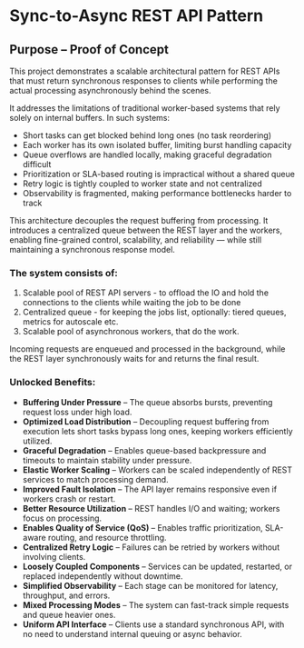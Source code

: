# Sync-to-Async REST API Pattern

## Purpose – Proof of Concept

This project demonstrates a scalable architectural pattern for REST APIs that must return synchronous responses to clients while performing the actual processing asynchronously behind the scenes.

It addresses the limitations of traditional worker-based systems that rely solely on internal buffers. In such systems:

- Short tasks can get blocked behind long ones (no task reordering)
- Each worker has its own isolated buffer, limiting burst handling capacity
- Queue overflows are handled locally, making graceful degradation difficult
- Prioritization or SLA-based routing is impractical without a shared queue
- Retry logic is tightly coupled to worker state and not centralized
- Observability is fragmented, making performance bottlenecks harder to track

This architecture decouples the request buffering from processing. It introduces a centralized queue between the REST layer and the workers, enabling fine-grained control, scalability, and reliability — while still maintaining a synchronous response model.

### The system consists of:

1. Scalable pool of REST API servers - to offload the IO and hold the connections to the clients while waiting the job to be done
2. Centralized queue - for keeping the jobs list, optionally: tiered queues, metrics for autoscale etc. 
3. Scalable pool of asynchronous workers, that do the work.

Incoming requests are enqueued and processed in the background, while the REST layer synchronously waits for and returns the final result.

### Unlocked Benefits:

- **Buffering Under Pressure** – The queue absorbs bursts, preventing request loss under high load.
- **Optimized Load Distribution** – Decoupling request buffering from execution lets short tasks bypass long ones, keeping workers efficiently utilized.
- **Graceful Degradation** – Enables queue-based backpressure and timeouts to maintain stability under pressure.
- **Elastic Worker Scaling** – Workers can be scaled independently of REST services to match processing demand.
- **Improved Fault Isolation** – The API layer remains responsive even if workers crash or restart.
- **Better Resource Utilization** – REST handles I/O and waiting; workers focus on processing.
- **Enables Quality of Service (QoS)** – Enables traffic prioritization, SLA-aware routing, and resource throttling.
- **Centralized Retry Logic** – Failures can be retried by workers without involving clients.
- **Loosely Coupled Components** – Services can be updated, restarted, or replaced independently without downtime.
- **Simplified Observability** – Each stage can be monitored for latency, throughput, and errors.
- **Mixed Processing Modes** – The system can fast-track simple requests and queue heavier ones.
- **Uniform API Interface** – Clients use a standard synchronous API, with no need to understand internal queuing or async behavior.
